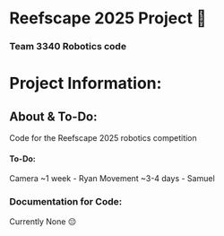 # Reefscape 2025 Project 🤖

### Team 3340 Robotics code

# Project Information:

## About & To-Do:
Code for the Reefscape 2025 robotics competition

#### To-Do:
Camera ~1 week - Ryan
Movement ~3-4 days - Samuel

### Documentation for Code:

Currently None :pensive:
